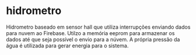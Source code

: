 # hidrometro
Hidrometro baseado em sensor hall que utiliza interrupções enviando dados para nuvem ao Firebase.
Utilzo a memória eeprom para armazenar os dados até que seja possível o envio para a núvem. A própria pressão da água é utilizada para gerar energia para o sistema.

